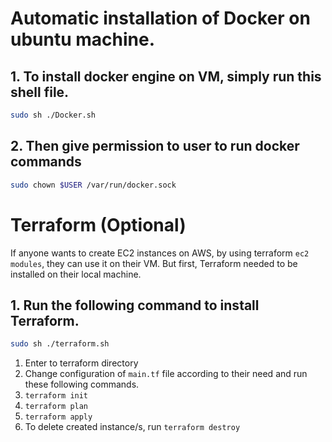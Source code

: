 # Automatic installation of Docker on ubuntu machine.
## 1. To install docker engine on VM, simply run this shell file.

```bash
sudo sh ./Docker.sh
```
## 2. Then give permission to user to run docker commands

```bash
sudo chown $USER /var/run/docker.sock
```

# Terraform (Optional)
If anyone wants to create EC2 instances on AWS, by using terraform `ec2 modules`, they can use it on their VM. But first, Terraform needed to be installed on their local machine. 

## 1. Run the following command to install Terraform.
```bash
sudo sh ./terraform.sh
``` 
1. Enter to terraform directory
2. Change configuration of `main.tf` file according to their need and run these following commands.
3. ``` terraform init ```
4. ``` terraform plan ```
5. ``` terraform apply ```
6. To delete created instance/s, run ```terraform destroy``` 